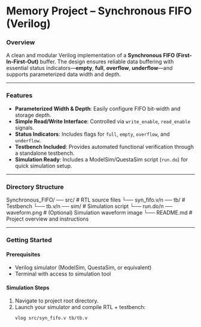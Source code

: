 # Memory Project – Synchronous FIFO (Verilog)

### Overview
A clean and modular Verilog implementation of a **Synchronous FIFO (First-In-First-Out)** buffer. The design ensures reliable data buffering with essential status indicators—**empty**, **full**, **overflow**, **underflow**—and supports parameterized data width and depth.

---

### Features
- **Parameterized Width & Depth**: Easily configure FIFO bit-width and storage depth.
- **Simple Read/Write Interface**: Controlled via `write_enable`, `read_enable` signals.
- **Status Indicators**: Includes flags for `full`, `empty`, `overflow`, and `underflow`.
- **Testbench Included**: Provides automated functional verification through a standalone testbench.
- **Simulation Ready**: Includes a ModelSim/QuestaSim script (`run.do`) for quick simulation setup.

---

### Directory Structure
Synchronous_FIFO/
── src/ # RTL source files
 └── syn_fifo.v/n
── tb/ # Testbench
 └── tb.v/n
── sim/ # Simulation script
 └── run.do/n
── waveform.png # (Optional) Simulation waveform image
└── README.md # Project overview and instructions


---

### Getting Started

#### Prerequisites
- Verilog simulator (ModelSim, QuestaSim, or equivalent)
- Terminal with access to simulation tool

#### Simulation Steps
1. Navigate to project root directory.
2. Launch your simulator and compile RTL + testbench:
   ```tcl
   vlog src/syn_fifo.v tb/tb.v
